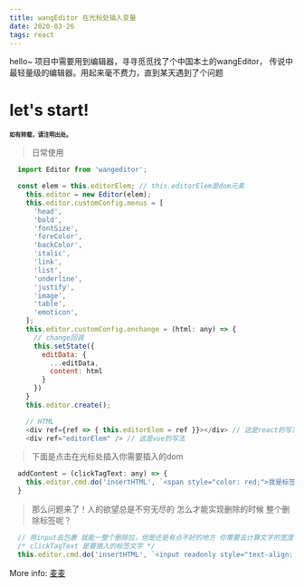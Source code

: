 ```yaml
---
title: wangEditor 在光标处插入变量
date: 2020-03-26
tags: react
---
```

hello~ 项目中需要用到编辑器，寻寻觅觅找了个中国本土的wangEditor， 传说中最轻量级的编辑器。用起来毫不费力，直到某天遇到了个问题

# let's start!
<font size=1>**如有转载，请注明出处。**</font>
> 日常使用

```javascript
  import Editor from 'wangeditor';

  const elem = this.editorElem; // this.editorElem是dom元素
    this.editor = new Editor(elem);
    this.editor.customConfig.menus = [
      'head',
      'bold',
      'fontSize',
      'foreColor',
      'backColor',
      'italic',
      'link',
      'list',
      'underline',
      'justify',
      'image',
      'table',
      'emoticon',
    ];
    this.editor.customConfig.onchange = (html: any) => {
      // change回调
      this.setState({
        editData: {
          ...editData,
          content: html
        }
      })
    }
    this.editor.create();

    // HTML
    <div ref={ref => { this.editorElem = ref }}></div> // 这是react的写法
    <div ref="editorElem" /> // 这是vue的写法
```
> 下面是点击在光标处插入你需要插入的dom

```javascript
  addContent = (clickTagText: any) => {
    this.editor.cmd.do('insertHTML', `<span style="color: red;">我是标签啊</span>`)
  }
```

> 那么问题来了！人的欲望总是不穷无尽的 怎么才能实现删除的时候 整个删除标签呢？

```javascript
  // 用input去包裹 就能一整个删除拉，但是还是有点不好的地方 你需要去计算文字的宽度 一下我只做了中文的计算 一个中文差不多13个像素
  /* clickTagText 是要插入的标签文字 */
  this.editor.cmd.do('insertHTML', `<input readonly style="text-align: center;width: ${clickTagText.length * 13}px;border: none; height: 20px;color: red;" value="${clickTagText}" />`)
```

More info: [麦麦](maimai123.github.io)
